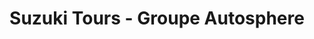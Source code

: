 ---
title: "Suzuki Tours - Groupe Autosphere"
url: /saint-cyr-sur-loire/suzuki-tours-groupe-autosphere/
shop: voiture
---